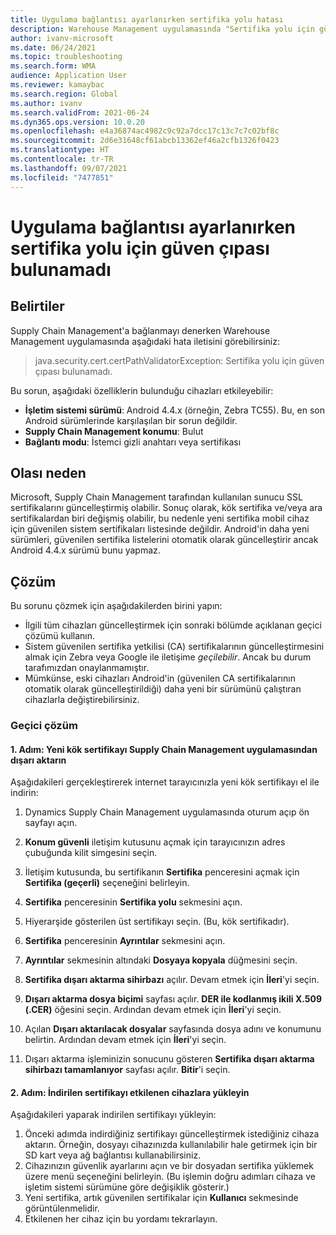 ```yaml
---
title: Uygulama bağlantısı ayarlanırken sertifika yolu hatası
description: Warehouse Management uygulamasında "Sertifika yolu için güven çıpası bulunamadı" hatası görüntüleniyorsa sorunu çözmek veya geçici bir çözüm bulmak için bu sayfayı kullanın.
author: ivanv-microsoft
ms.date: 06/24/2021
ms.topic: troubleshooting
ms.search.form: WMA
audience: Application User
ms.reviewer: kamaybac
ms.search.region: Global
ms.author: ivanv
ms.search.validFrom: 2021-06-24
ms.dyn365.ops.version: 10.0.20
ms.openlocfilehash: e4a36874ac4982c9c92a7dcc17c13c7c7c02bf8c
ms.sourcegitcommit: 2d6e31648cf61abcb13362ef46a2cfb1326f0423
ms.translationtype: HT
ms.contentlocale: tr-TR
ms.lasthandoff: 09/07/2021
ms.locfileid: "7477851"
---
```

# <a name="trust-anchor-for-certification-path-not-found-when-setting-up-app-connection"></a>Uygulama bağlantısı ayarlanırken sertifika yolu için güven çıpası bulunamadı

## <a name="symptoms"></a>Belirtiler

Supply Chain Management'a bağlanmayı denerken Warehouse Management uygulamasında aşağıdaki hata iletisini görebilirsiniz:

> java.security.cert.certPathValidatorException: Sertifika yolu için güven çıpası bulunamadı.

Bu sorun, aşağıdaki özelliklerin bulunduğu cihazları etkileyebilir:

- **İşletim sistemi sürümü**: Android 4.4.x (örneğin, Zebra TC55). Bu, en son Android sürümlerinde karşılaşılan bir sorun değildir.
- **Supply Chain Management konumu**: Bulut
- **Bağlantı modu**: İstemci gizli anahtarı veya sertifikası

## <a name="possible-cause"></a>Olası neden

Microsoft, Supply Chain Management tarafından kullanılan sunucu SSL sertifikalarını güncelleştirmiş olabilir. Sonuç olarak, kök sertifika ve/veya ara sertifikalardan biri değişmiş olabilir, bu nedenle yeni sertifika mobil cihaz için güvenilen sistem sertifikaları listesinde değildir. Android'in daha yeni sürümleri, güvenilen sertifika listelerini otomatik olarak güncelleştirir ancak Android 4.4.x sürümü bunu yapmaz.

## <a name="resolution"></a>Çözüm

Bu sorunu çözmek için aşağıdakilerden birini yapın:

- İlgili tüm cihazları güncelleştirmek için sonraki bölümde açıklanan geçici çözümü kullanın.
- Sistem güvenilen sertifika yetkilisi (CA) sertifikalarının güncelleştirmesini almak için Zebra veya Google ile iletişime *geçilebilir*. Ancak bu durum tarafımızdan onaylanmamıştır.
- Mümkünse, eski cihazları Android'in (güvenilen CA sertifikalarının otomatik olarak güncelleştirildiği) daha yeni bir sürümünü çalıştıran cihazlarla değiştirebilirsiniz.

### <a name="workaround"></a>Geçici çözüm

#### <a name="step-1-export-the-new-root-certificate-from-supply-chain-management"></a>1. Adım: Yeni kök sertifikayı Supply Chain Management uygulamasından dışarı aktarın

Aşağıdakileri gerçekleştirerek internet tarayıcınızla yeni kök sertifikayı el ile indirin:

1. Dynamics Supply Chain Management uygulamasında oturum açıp ön sayfayı açın.

1. **Konum güvenli** iletişim kutusunu açmak için tarayıcınızın adres çubuğunda kilit simgesini seçin.
1. İletişim kutusunda, bu sertifikanın **Sertifika** penceresini açmak için **Sertifika (geçerli)** seçeneğini belirleyin.
1. **Sertifika** penceresinin **Sertifika yolu** sekmesini açın.
1. Hiyerarşide gösterilen üst sertifikayı seçin. (Bu, kök sertifikadır).
1. **Sertifika** penceresinin **Ayrıntılar** sekmesini açın.
1. **Ayrıntılar** sekmesinin altındaki **Dosyaya kopyala** düğmesini seçin.
1. **Sertifika dışarı aktarma sihirbazı** açılır. Devam etmek için **İleri**'yi seçin.
1. **Dışarı aktarma dosya biçimi** sayfası açılır. **DER ile kodlanmış ikili X.509 (.CER)** öğesini seçin. Ardından devam etmek için **İleri**'yi seçin.
1. Açılan **Dışarı aktarılacak dosyalar** sayfasında dosya adını ve konumunu belirtin. Ardından devam etmek için **İleri**'yi seçin.
1. Dışarı aktarma işleminizin sonucunu gösteren **Sertifika dışarı aktarma sihirbazı tamamlanıyor** sayfası açılır. **Bitir**'i seçin.

#### <a name="step-2-install-the-downloaded-certificate-onto-the-affected-devices"></a>2. Adım: İndirilen sertifikayı etkilenen cihazlara yükleyin

Aşağıdakileri yaparak indirilen sertifikayı yükleyin:

1. Önceki adımda indirdiğiniz sertifikayı güncelleştirmek istediğiniz cihaza aktarın. Örneğin, dosyayı cihazınızda kullanılabilir hale getirmek için bir SD kart veya ağ bağlantısı kullanabilirsiniz.
1. Cihazınızın güvenlik ayarlarını açın ve bir dosyadan sertifika yüklemek üzere menü seçeneğini belirleyin. (Bu işlemin doğru adımları cihaza ve işletim sistemi sürümüne göre değişiklik gösterir.)
1. Yeni sertifika, artık güvenilen sertifikalar için **Kullanıcı** sekmesinde görüntülenmelidir.
1. Etkilenen her cihaz için bu yordamı tekrarlayın.

